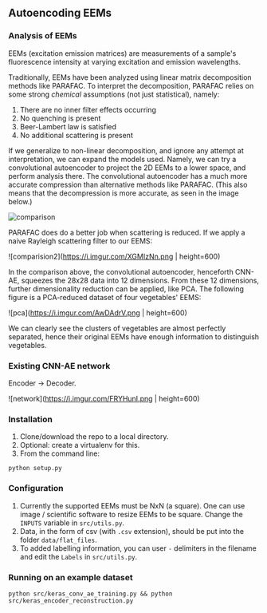 ## Autoencoding EEMs


### Analysis of EEMs

EEMs (excitation emission matrices) are measurements of a sample's fluorescence intensity at varying excitation and emission wavelengths.

Traditionally, EEMs have been analyzed using linear matrix decomposition methods like PARAFAC. To interpret the decomposition, PARAFAC relies on some strong _chemical_ assumptions (not just statistical), namely:

1. There are no inner filter effects occurring
2. No quenching is present
3. Beer-Lambert law is satisfied
4. No additional scattering is present


If we generalize to non-linear decomposition, and ignore any attempt at interpretation, we can expand the models used. Namely, we can try a convolutional autoencoder to project the 2D EEMs to a lower space, and perform analysis there. The convolutional autoencoder has a much more accurate compression than alternative methods like PARAFAC. (This also means that the decompression is more accurate, as seen in the image below.)

![comparison](https://i.imgur.com/2t2CdT4.png)

PARAFAC does do a better job when scattering is reduced. If we apply a naive Rayleigh scattering filter to our EEMS:

![comparision2](https://i.imgur.com/XGMIzNn.png | height=600)


In the comparison above, the convolutional autoencoder, henceforth CNN-AE, squeezes the 28x28 data into 12 dimensions. From these 12 dimensions, further dimensionality reduction can be applied, like PCA. The following figure is a PCA-reduced dataset of four vegetables' EEMS:

![pca](https://i.imgur.com/AwDAdrV.png | height=600)

We can clearly see the clusters of vegetables are almost perfectly separated, hence their original EEMs have enough information to distinguish vegetables.


### Existing CNN-AE network

Encoder -> Decoder.


![network](https://i.imgur.com/FRYHunI.png | height=600)


### Installation

1. Clone/download the repo to a local directory.
2. Optional: create a virtualenv for this.
3. From the command line:
```
python setup.py
```

### Configuration

1. Currently the supported EEMs must be NxN (a square). One can use image / scientific software to resize EEMs to be square. Change the `INPUTS` variable in `src/utils.py`.
2. Data, in the form of csv (with `.csv` extension), should be put into the folder `data/flat_files`.
3. To added labelling information, you can user `-` delimiters in the filename and edit the `Labels` in `src/utils.py`.


### Running on an example dataset

```
python src/keras_conv_ae_training.py && python src/keras_encoder_reconstruction.py
```
